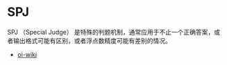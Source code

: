 # SPJ

SPJ （Special Judge） 是特殊的判题机制，通常应用于不止一个正确答案，或者输出格式可能有区别，或者浮点数精度可能有差别的情况。

- [oi-wiki](https://oi-wiki.org/tools/special-judge/)
